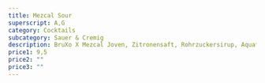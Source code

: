 ```yaml
---
title: Mezcal Sour
superscript: A,G
category: Cocktails
subcategory: Sauer & Cremig
description: BruXo X Mezcal Joven, Zitronensaft, Rohrzuckersirup, Aquafaba
price1: 9,5
price2: ""
price3: ""
---
```

